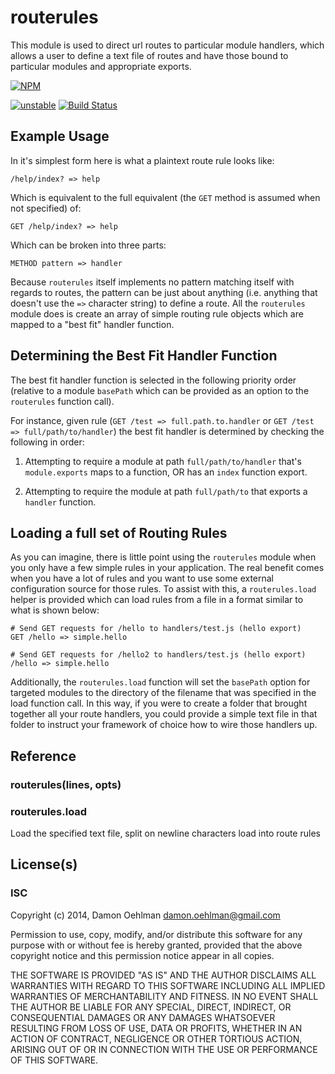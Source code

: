 # routerules

This module is used to direct url routes to particular module handlers, which
allows a user to define a text file of routes and have those bound to
particular modules and appropriate exports.


[![NPM](https://nodei.co/npm/routerules.png)](https://nodei.co/npm/routerules/)

[![unstable](https://img.shields.io/badge/stability-unstable-yellowgreen.svg)](https://github.com/badges/stability-badges) [![Build Status](https://img.shields.io/travis/DamonOehlman/routerules.svg?branch=master)](https://travis-ci.org/DamonOehlman/routerules) 

## Example Usage

In it's simplest form here is what a plaintext route rule looks like:

```
/help/index? => help
```

Which is equivalent to the full equivalent (the `GET` method is assumed when
not specified) of:

```
GET /help/index? => help
```

Which can be broken into three parts:

```
METHOD pattern => handler
```

Because `routerules` itself implements no pattern matching itself with regards
to routes, the pattern can be just about anything (i.e. anything that doesn't
use the ` => ` character string) to define a route.  All the `routerules`
module does is create an array of simple routing rule objects which are mapped
to a "best fit" handler function.

## Determining the Best Fit Handler Function

The best fit handler function is selected in the following priority order
(relative to a module `basePath` which can be provided as an option to the
`routerules` function call).

For instance, given rule (`GET /test => full.path.to.handler` or
`GET /test => full/path/to/handler`) the best fit handler is determined by
checking the following in order:

1. Attempting to require a module at path `full/path/to/handler` that's
  `module.exports` maps to a function, OR has an `index` function export.

2. Attempting to require the module at path `full/path/to` that exports a
  `handler` function.

## Loading a full set of Routing Rules

As you can imagine, there is little point using the `routerules` module when
you only have a few simple rules in your application.  The real benefit comes
when you have a lot of rules and you want to use some external configuration
source for those rules.  To assist with this, a `routerules.load` helper is
provided which can load rules from a file in a format similar to what is shown
below:

```
# Send GET requests for /hello to handlers/test.js (hello export)
GET /hello => simple.hello

# Send GET requests for /hello2 to handlers/test.js (hello export)
/hello => simple.hello
```

Additionally, the `routerules.load` function will set the `basePath` option
for targeted modules to the directory of the filename that was specified in the
load function call.  In this way, if you were to create a folder that brought
together all your route handlers, you could provide a simple text file in that
folder to instruct your framework of choice how to wire those handlers up.

## Reference

### routerules(lines, opts)

### routerules.load

Load the specified text file, split on newline characters load into route rules

## License(s)

### ISC

Copyright (c) 2014, Damon Oehlman <damon.oehlman@gmail.com>

Permission to use, copy, modify, and/or distribute this software for any
purpose with or without fee is hereby granted, provided that the above
copyright notice and this permission notice appear in all copies.

THE SOFTWARE IS PROVIDED "AS IS" AND THE AUTHOR DISCLAIMS ALL WARRANTIES WITH
REGARD TO THIS SOFTWARE INCLUDING ALL IMPLIED WARRANTIES OF MERCHANTABILITY
AND FITNESS. IN NO EVENT SHALL THE AUTHOR BE LIABLE FOR ANY SPECIAL, DIRECT,
INDIRECT, OR CONSEQUENTIAL DAMAGES OR ANY DAMAGES WHATSOEVER RESULTING FROM
LOSS OF USE, DATA OR PROFITS, WHETHER IN AN ACTION OF CONTRACT, NEGLIGENCE OR
OTHER TORTIOUS ACTION, ARISING OUT OF OR IN CONNECTION WITH THE USE OR
PERFORMANCE OF THIS SOFTWARE.
